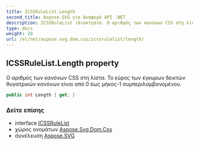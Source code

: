 ```yaml
---
title: ICSSRuleList.Length
second_title: Aspose.SVG για Αναφορά API .NET
description: ICSSRuleList ιδιοκτησία. Ο αριθμός των κανόνων CSS στη λίστα. Το εύρος των έγκυρων δεικτών θυγατρικών κανόνων είναι από 0 έως μήκος1 συμπεριλαμβανομένου.
type: docs
weight: 20
url: /el/net/aspose.svg.dom.css/icssrulelist/length/
---
```

## ICSSRuleList.Length property

Ο αριθμός των κανόνων CSS στη λίστα. Το εύρος των έγκυρων δεικτών θυγατρικών κανόνων είναι από 0 έως μήκος-1 συμπεριλαμβανομένου.

```csharp
public int Length { get; }
```

### Δείτε επίσης

* interface [ICSSRuleList](../)
* χώρος ονομάτων [Aspose.Svg.Dom.Css](../../icssrulelist/)
* συνέλευση [Aspose.SVG](../../../)



